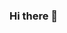 ### Hi there 👋

<!--
**8930-mAker/8930-mAker** is a ✨ _special_ ✨ repository because its `README.md` (this file) appears on your GitHub profile.

Here are some ideas to get you started:

- 🔭 I’m currently working on coding
- 🌱 I’m currently learning how to code
- 👯 I’m looking to collaborate on anything interesting
- 🤔 I’m looking for help with study
- 💬 Ask me about you
- 📫 How to reach me: *
- 😄 Pronouns: myself
- ⚡ Fun fact: shessssssss
-->
